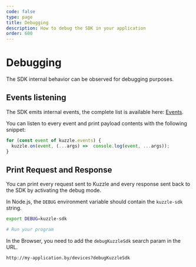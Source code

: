 ```yaml
---
code: false
type: page
title: Debugging
description: How to debug the SDK in your application
order: 600
---
```


# Debugging

The SDK internal behavior can be observed for debugging purposes.

## Events listening

The SDK emits internal events, the complete list is available here: [Events](/sdk/js/7/essentials/events).

You can listen to every event and print payload contents with the following snippet:

```js
for (const event of kuzzle.events) {
  kuzzle.on(event, (...args) =>  console.log(event, ...args));
}
```

## Print Request and Response

<SinceBadge version="7.8.3"/>

You can print every request sent to Kuzzle and every response sent back to the SDK by activating the debug mode.

In Node.js, the `DEBUG` environment variable should contain the `kuzzle-sdk` string.

```bash
export DEBUG=kuzzle-sdk

# Run your program
```

In the Browser, you need to add the `debugKuzzleSdk` search param in the URL.

```
http://my-application.by/devices?debugKuzzleSdk
```